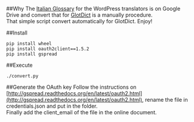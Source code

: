 ##Why
The [Italian Glossary](https://docs.google.com/spreadsheets/d/1eleJcaX5ZOxAlaDiFMHk_uETenEQI8-1Rg99Jpll3mc/edit#gid=0) for the WordPress translators is on Google Drive and convert that for [GlotDict](https://github.com/Mte90/GlotDict) is a manually procedure.  
That simple script convert automatically for GlotDict. Enjoy!

##Install

```
pip install wheel
pip install oauth2client==1.5.2
pip install gspread
```

##Execute

```
./convert.py
```

##Generate the OAuth key
Follow the instructions on [http://gspread.readthedocs.org/en/latest/oauth2.html](http://gspread.readthedocs.org/en/latest/oauth2.html), rename the file in credentials.json and put in the folder.   
Finally add the client_email of the file in the online document.
